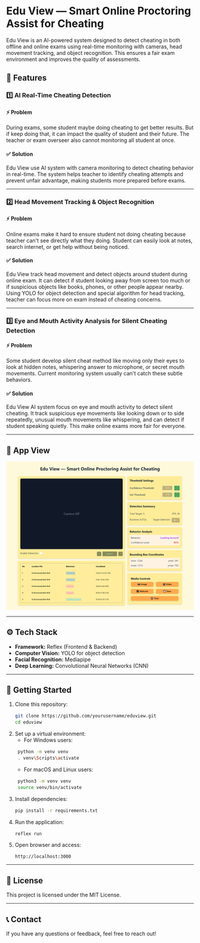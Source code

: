 # **Edu View — Smart Online Proctoring Assist for Cheating**

Edu View is an AI-powered system designed to detect cheating in both offline and online exams using real-time monitoring with cameras, head movement tracking, and object recognition. This ensures a fair exam environment and improves the quality of assessments.

## **📌 Features**

### 1️⃣ AI Real-Time Cheating Detection

#### ⚡ Problem
During exams, some student maybe doing cheating to get better results. But if keep doing that, it can impact the quality of student and their future. The teacher or exam overseer also cannot monitoring all student at once.

#### ✅ Solution
Edu View use AI system with camera monitoring to detect cheating behavior in real-time. The system helps teacher to identify cheating attempts and prevent unfair advantage, making students more prepared before exams.

---

### 2️⃣ Head Movement Tracking & Object Recognition

#### ⚡ Problem
Online exams make it hard to ensure student not doing cheating because teacher can't see directly what they doing. Student can easily look at notes, search internet, or get help without being noticed.

#### ✅ Solution
Edu View track head movement and detect objects around student during online exam. It can detect if student looking away from screen too much or if suspicious objects like books, phones, or other people appear nearby. Using YOLO for object detection and special algorithm for head tracking, teacher can focus more on exam instead of cheating concerns.

---

### 3️⃣ Eye and Mouth Activity Analysis for Silent Cheating Detection

#### ⚡ Problem
Some student develop silent cheat method like moving only their eyes to look at hidden notes, whispering answer to microphone, or secret mouth movements. Current monitoring system usually can't catch these subtle behaviors.

#### ✅ Solution
Edu View AI system focus on eye and mouth activity to detect silent cheating. It track suspicious eye movements like looking down or to side repeatedly, unusual mouth movements like whispering, and can detect if student speaking quietly. This make online exams more fair for everyone.

---

## **🎨 App View**
![App View](images/app_view.png)

---

## **⚙️ Tech Stack**
- **Framework:** Reflex (Frontend & Backend)
- **Computer Vision:** YOLO for object detection
- **Facial Recognition:** Mediapipe
- **Deep Learning:** Convolutional Neural Networks (CNN)

---

## **🚀 Getting Started**

1. Clone this repository:
   ```sh
   git clone https://github.com/yourusername/eduview.git
   cd eduview
   ```
2. Set up a virtual environment:
   - For Windows users:
   ```sh
    python -m venv venv
    . venv\Scripts\activate
   ```
   - For macOS and Linux users:
   ```sh
    python3 -m venv venv
    source venv/bin/activate
   ```
3. Install dependencies:
   ```sh
   pip install -r requirements.txt
   ```
3. Run the application:
   ```sh
   reflex run
   ```
4. Open browser and access:
   ```
   http://localhost:3000
   ```

---

## **📜 License**
This project is licensed under the MIT License.

---

## **📞 Contact**
If you have any questions or feedback, feel free to reach out!

